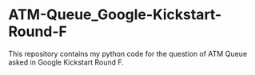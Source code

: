 # ATM-Queue_Google-Kickstart-Round-F
This repository contains my python code for the question of ATM Queue asked in Google Kickstart Round F.
